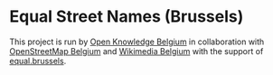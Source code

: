 # Equal Street Names (Brussels)

This project is run by [Open Knowledge Belgium](https://openknowledge.be/)
in collaboration with [OpenStreetMap Belgium](https://openstreetmap.be/) and [Wikimedia Belgium](https://wikimedia.be/)
with the support of [equal.brussels](http://equal.brussels/).

